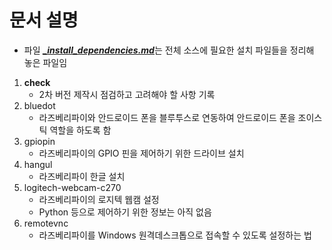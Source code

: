 # 문서 설명
  * 파일 <b><i><u>_install_dependencies.md</u></i></b>는 전체 소스에 필요한 설치 파일들을 정리해 놓은 파일임
  1. <b>check</b>
     * 2차 버전 제작시 점검하고 고려해야 할 사항 기록
  2. bluedot
     * 라즈베리파이와 안드로이드 폰을 블루투스로 연동하여 안드로이드 폰을 조이스틱 역할을 하도록 함
  3. gpiopin
     * 라즈베리파이의 GPIO 핀을 제어하기 위한 드라이브 설치
  4. hangul
     * 라즈베리파이 한글 설치
  5. logitech-webcam-c270
     * 라즈베리파이의 로지텍 웹캠 설정
     * Python 등으로 제어하기 위한 정보는 아직 없음
  6. remotevnc
     * 라즈베리파이를 Windows 원격데스크톱으로 접속할 수 있도록 설정하는 법
